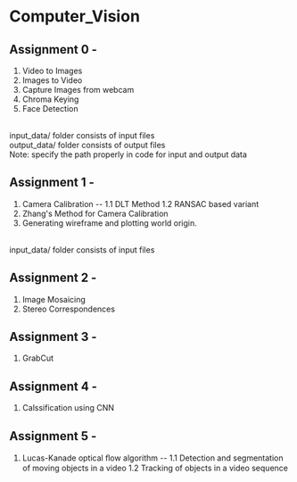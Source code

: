 # Computer_Vision

## Assignment 0 -
1. Video to Images
2. Images to Video
3. Capture Images from webcam
4. Chroma Keying
5. Face Detection 
<br/>
input_data/ folder consists of input files
<br/>
output_data/ folder consists of output files
<br/>
Note: specify the path properly in code for input and output data

## Assignment 1 -
1. Camera Calibration 
  -- 1.1 DLT Method
  1.2 RANSAC based variant
2. Zhang's Method for Camera Calibration
3. Generating wireframe and plotting world origin.
<br/>
input_data/ folder consists of input files

## Assignment 2 -
1. Image Mosaicing
2. Stereo Correspondences

## Assignment 3 -
1. GrabCut

## Assignment 4 - 
1. Calssification using CNN

## Assignment 5 -
1. Lucas-Kanade optical ﬂow algorithm --
  1.1 Detection and segmentation of moving objects in a video 
  1.2 Tracking of objects in a video sequence
